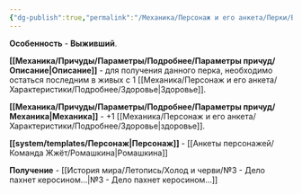 ```yaml
---
{"dg-publish":true,"permalink":"/Механика/Персонаж и его анкета/Перки/Выживший/","noteIcon":"","created":"2025-08-21T13:47:36.660+03:00","updated":"2025-09-03T23:55:52.842+03:00"}
---
```


**Особенность** - **Выживший**.

**[[Механика/Причуды/Параметры/Подробнее/Параметры причуд/Описание\|Описание]]** - для получения данного перка, необходимо остаться последним в живых с 1 [[Механика/Персонаж и его анкета/Характеристики/Подробнее/Здоровье\|Здоровье]].

**[[Механика/Причуды/Параметры/Подробнее/Параметры причуд/Механика\|Механика]]** - +1 [[Механика/Персонаж и его анкета/Характеристики/Подробнее/Здоровье\|здоровье]].

**[[system/templates/Персонаж\|Персонаж]]** - [[Анкеты персонажей/Команда Жжёт/Ромашкина\|Ромашкина]]

**Получение** - [[История мира/Летопись/Холод и черви/№3 - Дело пахнет керосином…\|№3 - Дело пахнет керосином…]]